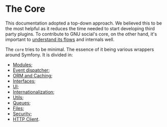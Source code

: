 # The Core
This documentation adopted a top-down approach. We believed this to be the most helpful as it reduces the time needed
to start developing third party plugins. To contribute to GNU social's core, on the other hand, it's important to
[understand its flows](./core.md) and internals well.

The `core` tries to be minimal. The essence of it being various wrappers around Symfony. It is divided in:

- [Modules](./core/modules.md);
- [Event dispatcher](./core/event-dispatcher.md);
- [ORM and Caching](./core/orm_and_caching.md);
- [Interfaces](./core/interfaces.md);
- [UI](./core/ui.md);
- [Internationalization](./core/internationalization.md);
- [Utils](./core/util.md);
- [Queues](./core/queues.md);
- [Files](./core/files.md);
- [Security](./core/security.md);
- [HTTP Client](./core/http.md).
